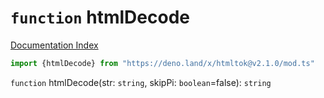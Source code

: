 # `function` htmlDecode

[Documentation Index](../README.md)

```ts
import {htmlDecode} from "https://deno.land/x/htmltok@v2.1.0/mod.ts"
```

`function` htmlDecode(str: `string`, skipPi: `boolean`=false): `string`

